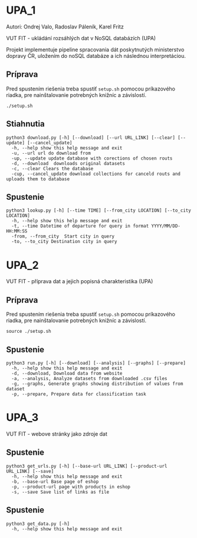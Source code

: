 # UPA_1
Autori: Ondrej Valo, Radoslav Páleník, Karel Fritz

VUT FIT - ukládání rozsáhlých dat v NoSQL databázích (UPA)

Projekt implementuje pipeline spracovania dát poskytnutých ministerstvo dopravy ČR, uložením do noSQL databáze a ich následnou interpretáciou.

## Príprava
Pred spustením riešenia treba spustiť `setup.sh` pomocou príkazového riadka, pre nainštalovanie potrebných knižníc a závislostí. 
```
./setup.sh
```

## Stiahnutia
``` 
python3 download.py [-h] [--download] [--url URL_LINK] [--clear] [--update] [--cancel_update]
  -h, --help show this help message and exit
  -u, --url url do download from
  -up, --update update database with corections of chosen routs
  -d, --download  downloads original datasets
  -c, --clear Clears the database
  -cup, --cancel_update download collections for canceld routs and uploads them to database
```

## Spustenie
``` 
python3 lookup.py [-h] [--time TIME] [--from_city LOCATION] [--to_city LOCATION]
  -h, --help show this help message and exit
  -t, --time Datetime of departure for query in format YYYY/MM/DD-HH:MM:SS
  -from, --from_city  Start city in query
  -to, --to_city Destination city in query
```

# UPA_2
VUT FIT - příprava dat a jejich popisná charakteristika (UPA)

## Príprava
Pred spustením riešenia treba spustiť `setup.sh` pomocou príkazového riadka, pre nainštalovanie potrebných knižníc a závislostí. 
```
source ./setup.sh
```

## Spustenie
``` 
python3 run.py [-h] [--download] [--analysis] [--graphs] [--prepare]
  -h, --help show this help message and exit
  -d, --download, Download data from website
  -a, --analysis, Analyze datasets from downloaded .csv files
  -g, --graphs, Generate graphs showing distribution of values from dataset
  -p, --prepare, Prepare data for classification task
```

# UPA_3
VUT FIT - webove stránky jako zdroje dat

## Spustenie
``` 
python3 get_urls.py [-h] [--base-url URL_LINK] [--product-url URL_LINK] [--save]
  -h, --help show this help message and exit
  -b, --base-url Base page of eshop
  -p, --product-url page with products in eshop
  -s, --save Save list of links as file
```

## Spustenie
``` 
python3 get_data.py [-h]
  -h, --help show this help message and exit
```